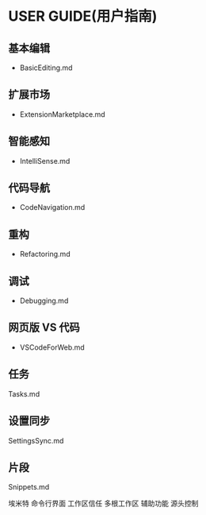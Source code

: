 # USER GUIDE(用户指南)
## 基本编辑
* BasicEditing.md

## 扩展市场
* ExtensionMarketplace.md

## 智能感知
* IntelliSense.md

## 代码导航
* CodeNavigation.md

## 重构
* Refactoring.md

## 调试
* Debugging.md

## 网页版 VS 代码
* VSCodeForWeb.md

## 任务
Tasks.md

## 设置同步
SettingsSync.md

## 片段
Snippets.md

埃米特
命令行界面
工作区信任
多根工作区
辅助功能
源头控制